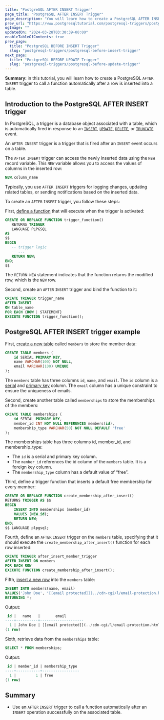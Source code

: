 ```yaml
---
title: "PostgreSQL AFTER INSERT Trigger"
page_title: "PostgreSQL AFTER INSERT Trigger"
page_description: "You will learn how to create a PostgreSQL AFTER INSERT trigger to call a function automatically after a row is inserted into a table."
prev_url: "https://www.postgresqltutorial.com/postgresql-triggers/postgresql-after-insert-trigger/"
ogImage: ""
updatedOn: "2024-03-28T03:30:39+00:00"
enableTableOfContents: true
prev_page: 
  title: "PostgreSQL BEFORE INSERT Trigger"
  slug: "postgresql-triggers/postgresql-before-insert-trigger"
next_page: 
  title: "PostgreSQL BEFORE UPDATE Trigger"
  slug: "postgresql-triggers/postgresql-before-update-trigger"
---
```





**Summary**: in this tutorial, you will learn how to create a PostgreSQL `AFTER INSERT` trigger to call a function automatically after a row is inserted into a table.


## Introduction to the PostgreSQL AFTER INSERT trigger

In PostgreSQL, a trigger is a database object associated with a table, which is automatically fired in response to an [`INSERT`](../postgresql-tutorial/postgresql-insert), [`UPDATE`](../postgresql-tutorial/postgresql-update), [`DELETE`](../postgresql-tutorial/postgresql-delete), or [`TRUNCATE`](../postgresql-tutorial/postgresql-truncate-table) event.

An `AFTER INSERT` trigger is a trigger that is fired after an `INSERT` event occurs on a table.

The `AFTER INSERT` trigger can access the newly inserted data using the `NEW` record variable. This `NEW` variable allows you to access the values of columns in the inserted row:


```sql
NEW.column_name
```
Typically, you use `AFTER INSERT` triggers for logging changes, updating related tables, or sending notifications based on the inserted data.

To create an `AFTER` `INSERT` trigger, you follow these steps:

First, [define a function](../postgresql-plpgsql/postgresql-create-function) that will execute when the trigger is activated:


```sql
CREATE OR REPLACE FUNCTION trigger_function()
   RETURNS TRIGGER
   LANGUAGE PLPGSQL
AS
$$
BEGIN
   -- trigger logic
   -- ...
   RETURN NEW;
END;
$$
```
The `RETURN NEW` statement indicates that the function returns the modified row, which is the `NEW` row.

Second, create an `AFTER` `INSERT` trigger and bind the function to it:


```sql
CREATE TRIGGER trigger_name
AFTER INSERT
ON table_name
FOR EACH {ROW | STATEMENT}
EXECUTE FUNCTION trigger_function();
```

## PostgreSQL AFTER INSERT trigger example

First, [create a new table](../postgresql-tutorial/postgresql-create-table) called `members` to store the member data:


```sql
CREATE TABLE members (
    id SERIAL PRIMARY KEY,
    name VARCHAR(100) NOT NULL,
    email VARCHAR(100) UNIQUE
);
```
The `members` table has three columns `id`, `name`, and `email`. The `id` column is a [serial](../postgresql-tutorial/postgresql-serial) and [primary key](../postgresql-tutorial/postgresql-primary-key) column. The `email` column has a unique constraint to ensure the uniqueness of emails.

Second, create another table called `memberships` to store the memberships of the members:


```sql
CREATE TABLE memberships (
    id SERIAL PRIMARY KEY,
    member_id INT NOT NULL REFERENCES members(id),
    membership_type VARCHAR(50) NOT NULL DEFAULT 'free'
);
```
The memberships table has three columns id, member\_id, and membership\_type:

* The `id` is a serial and primary key column.
* The `member_id` references the id column of the `members` table. It is a foreign key column.
* The `membership_type` column has a default value of “free”.

Third, define a trigger function that inserts a default free membership for every member:


```sql
CREATE OR REPLACE FUNCTION create_membership_after_insert()
RETURNS TRIGGER AS $$
BEGIN
    INSERT INTO memberships (member_id)
    VALUES (NEW.id);
    RETURN NEW;
END;
$$ LANGUAGE plpgsql;
```
Fourth, define an `AFTER` `INSERT` trigger on the `members` table, specifying that it should execute the `create_membership_after_insert()` function for each row inserted:


```sql
CREATE TRIGGER after_insert_member_trigger
AFTER INSERT ON members
FOR EACH ROW
EXECUTE FUNCTION create_membership_after_insert();
```
Fifth, [insert a new row](../postgresql-tutorial/postgresql-insert) into the `members` table:


```sql
INSERT INTO members(name, email)
VALUES('John Doe', '[[email protected]](../cdn-cgi/l/email-protection.html)')
RETURNING *;
```
Output:


```sql
 id |   name   |       email
----+----------+--------------------
  1 | John Doe | [[email protected]](../cdn-cgi/l/email-protection.html)
(1 row)
```
Sixth, retrieve data from the `memberships` table:


```sql
SELECT * FROM memberships;
```
Output:


```sql
 id | member_id | membership_type
----+-----------+-----------------
  1 |         1 | free
(1 row)
```

## Summary

* Use an `AFTER` `INSERT` trigger to call a function automatically after an `INSERT` operation successfully on the associated table.

